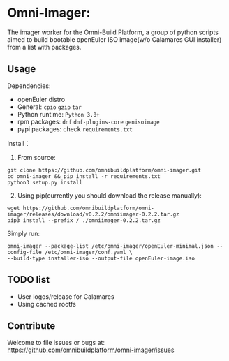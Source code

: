 # Omni-Imager:
The imager worker for the Omni-Build Platform, a group of python scripts aimed to build bootable
openEuler ISO image(w/o Calamares GUI installer) from a list with packages.

## Usage
Dependencies: 
- openEuler distro
- General: `cpio` `gzip` `tar`
- Python runtime: `Python 3.8+`
- rpm packages: `dnf` `dnf-plugins-core` `genisoimage`
- pypi packages: check `requirements.txt`

Install：

1. From source:
```shell
git clone https://github.com/omnibuildplatform/omni-imager.git
cd omni-imager && pip install -r requirements.txt
python3 setup.py install
```

2. Using pip(currently you should download the release manually):
```shell
wget https://github.com/omnibuildplatform/omni-imager/releases/download/v0.2.2/omniimager-0.2.2.tar.gz
pip3 install --prefix / ./omniimager-0.2.2.tar.gz
```

Simply run:
```shell
omni-imager --package-list /etc/omni-imager/openEuler-minimal.json --config-file /etc/omni-imager/conf.yaml \
--build-type installer-iso --output-file openEuler-image.iso
```

## TODO list

- User logos/release for Calamares
- Using cached rootfs

## Contribute

Welcome to file issues or bugs at:
https://github.com/omnibuildplatform/omni-imager/issues
